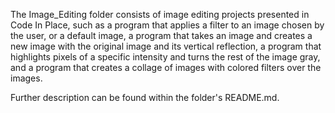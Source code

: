 The Image_Editing folder consists of image editing projects presented in Code In Place, such as a program that applies a filter to an image chosen by the user, or a default image, a program that takes an image and creates a new image with the original image and its vertical reflection, a program that highlights pixels of a specific intensity and turns the rest of the image gray, and a program that creates a collage of images with colored filters over the images.

Further description can be found within the folder's README.md.
